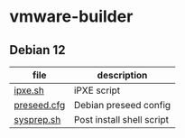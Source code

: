 # vmware-builder

## Debian 12

| file | description |
| - | - |
| [ipxe.sh](https://tlhakhan.github.io/vmware-builder/debian/bookworm/ipxe.sh) | iPXE script |
| [preseed.cfg](https://tlhakhan.github.io/vmware-builder/debian/bookworm/preseed.cfg) | Debian preseed config |
| [sysprep.sh](https://tlhakhan.github.io/vmware-builder/debian/bookworm/sysprep.sh) | Post install shell script |
